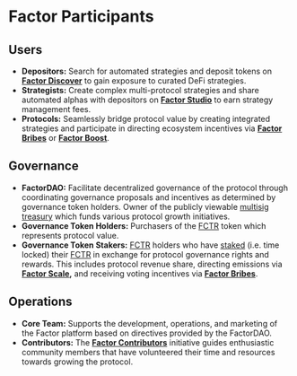 # Factor Participants

## **Users**

* **Depositors:** Search for automated strategies and deposit tokens on [**Factor Discover**](../../factor-discover/factor-discover/) to gain exposure to curated DeFi strategies.
* **Strategists:** Create complex multi-protocol strategies and share automated alphas with depositors on [**Factor Studio**](../../factor-studio/factor-studio/) to earn strategy management fees.
* **Protocols:** Seamlessly bridge protocol value by creating integrated strategies and participate in directing ecosystem incentives via [**Factor Bribes**](../factor-bribe/) or [**Factor Boost**](../factor-boost/).

## **Governance**

* **FactorDAO:** Facilitate decentralized governance of the protocol through coordinating governance proposals and incentives as determined by governance token holders. Owner of the publicly viewable [multisig treasury](https://docs.factor.fi/governance/factordao/factordao-multisig-addresses) which funds various protocol growth initiatives.
* **Governance Token Holders:** Purchasers of the [FCTR](https://docs.factor.fi/governance/fctr-token#fctr) token which represents protocol value.
* **Governance Token Stakers:** [FCTR](https://docs.factor.fi/governance/fctr-token#fctr) holders who have [staked](https://docs.factor.fi/governance/fctr-token/staking-and-governance) (i.e. time locked) their [FCTR](https://docs.factor.fi/governance/fctr-token#fctr) in exchange for protocol governance rights and rewards. This includes protocol revenue share, directing emissions via [**Factor Scale**](../factor-scale/)**,** and receiving voting incentives via [**Factor Bribes**](../factor-bribe/).

## **Operations**

* **Core Team:** Supports the development, operations, and marketing of the Factor platform based on directives provided by the FactorDAO.
* **Contributors:** The [**Factor Contributors**](../../community/factor-contributors.md) initiative guides enthusiastic community members that have volunteered their time and resources towards growing the protocol.
